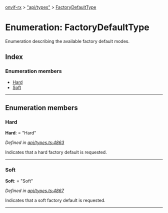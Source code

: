 [onvif-rx](../README.md) > ["api/types"](../modules/_api_types_.md) > [FactoryDefaultType](../enums/_api_types_.factorydefaulttype.md)

# Enumeration: FactoryDefaultType

Enumeration describing the available factory default modes.

## Index

### Enumeration members

* [Hard](_api_types_.factorydefaulttype.md#hard)
* [Soft](_api_types_.factorydefaulttype.md#soft)

---

## Enumeration members

<a id="hard"></a>

###  Hard

**Hard**:  = "Hard"

*Defined in [api/types.ts:4863](https://github.com/patrickmichalina/onvif-rx/blob/1596479/src/api/types.ts#L4863)*

Indicates that a hard factory default is requested.

___
<a id="soft"></a>

###  Soft

**Soft**:  = "Soft"

*Defined in [api/types.ts:4867](https://github.com/patrickmichalina/onvif-rx/blob/1596479/src/api/types.ts#L4867)*

Indicates that a soft factory default is requested.

___

